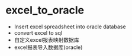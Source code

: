 # excel_to_oracle
- Insert excel spreadsheet into oracle database
- convert excel to sql
- 自定义excel报表映射数据库
- excel报表导入数据库(oracle)
